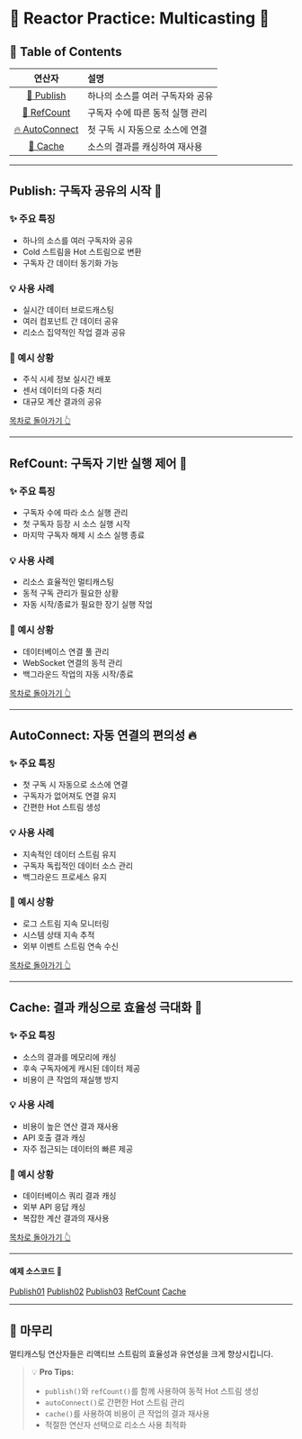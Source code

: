 # 🌟 Reactor Practice: Multicasting 🌟

## 🎯 Table of Contents 
| 연산자 | 설명 |
|:--:|:--|
| [🔄 Publish](#publish-구독자-공유의-시작-) | 하나의 소스를 여러 구독자와 공유 |
| [🌊 RefCount](#refcount-구독자-기반-실행-제어-) | 구독자 수에 따른 동적 실행 관리 |
| [🔥 AutoConnect](#autoconnect-자동-연결의-편의성-) | 첫 구독 시 자동으로 소스에 연결 |
| [🔗 Cache](#cache-결과-캐싱으로-효율성-극대화-) | 소스의 결과를 캐싱하여 재사용 |
---

## Publish: 구독자 공유의 시작 🔄

### ✨ 주요 특징
- 하나의 소스를 여러 구독자와 공유
- Cold 스트림을 Hot 스트림으로 변환
- 구독자 간 데이터 동기화 가능

### 💡 사용 사례
- 실시간 데이터 브로드캐스팅
- 여러 컴포넌트 간 데이터 공유
- 리소스 집약적인 작업 결과 공유

### 📝 예시 상황
- 주식 시세 정보 실시간 배포
- 센서 데이터의 다중 처리
- 대규모 계산 결과의 공유

[목차로 돌아가기 👆](#-table-of-contents)

---

## RefCount: 구독자 기반 실행 제어 🌊

### ✨ 주요 특징
- 구독자 수에 따라 소스 실행 관리
- 첫 구독자 등장 시 소스 실행 시작
- 마지막 구독자 해제 시 소스 실행 종료

### 💡 사용 사례
- 리소스 효율적인 멀티캐스팅
- 동적 구독 관리가 필요한 상황
- 자동 시작/종료가 필요한 장기 실행 작업

### 📝 예시 상황
- 데이터베이스 연결 풀 관리
- WebSocket 연결의 동적 관리
- 백그라운드 작업의 자동 시작/종료

[목차로 돌아가기 👆](#-table-of-contents)

---

## AutoConnect: 자동 연결의 편의성 🔥

### ✨ 주요 특징
- 첫 구독 시 자동으로 소스에 연결
- 구독자가 없어져도 연결 유지
- 간편한 Hot 스트림 생성

### 💡 사용 사례
- 지속적인 데이터 스트림 유지
- 구독자 독립적인 데이터 소스 관리
- 백그라운드 프로세스 유지

### 📝 예시 상황
- 로그 스트림 지속 모니터링
- 시스템 상태 지속 추적
- 외부 이벤트 스트림 연속 수신

[목차로 돌아가기 👆](#-table-of-contents)

---

## Cache: 결과 캐싱으로 효율성 극대화 🔗

### ✨ 주요 특징
- 소스의 결과를 메모리에 캐싱
- 후속 구독자에게 캐시된 데이터 제공
- 비용이 큰 작업의 재실행 방지

### 💡 사용 사례
- 비용이 높은 연산 결과 재사용
- API 호출 결과 캐싱
- 자주 접근되는 데이터의 빠른 제공

### 📝 예시 상황
- 데이터베이스 쿼리 결과 캐싱
- 외부 API 응답 캐싱
- 복잡한 계산 결과의 재사용

[목차로 돌아가기 👆](#-table-of-contents)

---

#### 예제 소스코드 📖
[Publish01](/example_code/src/main/java/com/reactor/reactor_pracitce/operator/multicasting/Publish01.java)
[Publish02](/example_code/src/main/java/com/reactor/reactor_pracitce/operator/multicasting/Publish02.java)
[Publish03](/example_code/src/main/java/com/reactor/reactor_pracitce/operator/multicasting/Publish03.java)
[RefCount](/example_code/src/main/java/com/reactor/reactor_pracitce/operator/multicasting/RefCount.java)
[Cache](/example_code/src/main/java/com/reactor/reactor_pracitce/operator/multicasting/CacheExample.java)

---

## 💫 마무리

멀티캐스팅 연산자들은 리액티브 스트림의 효율성과 유연성을 크게 향상시킵니다.

> 💡 **Pro Tips:**
> - `publish()`와 `refCount()`를 함께 사용하여 동적 Hot 스트림 생성
> - `autoConnect()`로 간편한 Hot 스트림 관리
> - `cache()`를 사용하여 비용이 큰 작업의 결과 재사용
> - 적절한 연산자 선택으로 리소스 사용 최적화